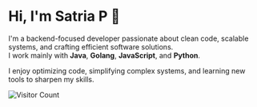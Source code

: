 # Hi, I'm Satria P 👋

I'm a backend-focused developer passionate about clean code, scalable systems, and crafting efficient software solutions.  
I work mainly with **Java**, **Golang**, **JavaScript**, and **Python**.

I enjoy optimizing code, simplifying complex systems, and learning new tools to sharpen my skills.

![Visitor Count](https://komarev.com/ghpvc/?username=satriadega&color=red)
